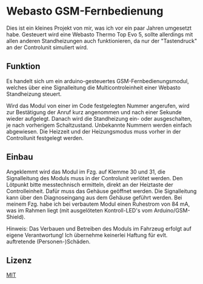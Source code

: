 # Webasto GSM-Fernbedienung

Dies ist ein kleines Projekt von  mir, was ich vor ein paar Jahren umgesetzt habe. Gesteuert wird eine Webasto Thermo Top Evo 5, sollte allerdings mit allen anderen Standheizungen auch funktionieren, da nur der "Tastendruck" an der Controlunit simuliert wird. 

## Funktion
Es handelt sich um ein arduino-gesteuertes GSM-Fernbedienungsmodul, welches über eine Signalleitung die Multicontroleinheit einer Webasto Standheizung steuert.

Wird das Modul von einer im Code festgelegten Nummer angerufen, wird zur Bestätigung der Anruf kurz angenommen und nach einer Sekunde wieder aufgelegt. Danach wird die Standheizung ein- oder ausgeschalten, je nach vorherigem Schaltzustand. Unbekannte Nummern werden einfach abgewiesen. Die Heizzeit und der Heizungsmodus muss vorher in der Controllunit festgelegt werden.

## Einbau
Angeklemmt wird das Modul im Fzg. auf Klemme 30 und 31, die Signalleitung des Moduls muss in der Controlunit verlötet werden. Den Lötpunkt bitte messtechnisch ermitteln, direkt an der Heiztaste der Controlleinheit. Dafür muss das Gehäuse geöffnet werden. Die Signalleitung kann über den Diagnoseingang aus dem Gehäuse geführt werden. 
Bei meinem Fzg. habe ich bei verbautem Modul einen Ruhestrom von 84 mA, was im Rahmen liegt (mit ausgelöteten Kontroll-LED's vom Arduino/GSM-Shield).

Hinweis: Das Verbauen und Betreiben des Moduls im Fahrzeug erfolgt auf eigene Verantwortung! Ich übernehme keinerlei Haftung für evlt. auftretende (Personen-)Schäden.

## Lizenz

[MIT](LICENSE.md)
